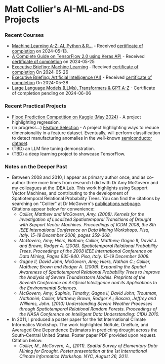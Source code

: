 # Matt Collier's AI-ML-and-DS Projects

### Recent Courses
* [Machine Learning A-Z: AI, Python & R...](https://www.udemy.com/course/machinelearning/learn/lecture/35617946?start=1#overview) - Received [certificate of completion](https://www.udemy.com/certificate/UC-a021173a-48e8-4361-bc88-f45206995b76/) on 2024-05-13.
* [A Complete Guide on TensorFlow 2.0 using Keras API](https://community.superdatascience.com/c/tensorflow-keras-api/) - Received [certificate of completion](https://credsverse.com/credentials/14089047-13b7-4346-b274-4f9dd5a30ba1) on 2024-05-25
* [Executive Briefing: Machine Learning](https://community.superdatascience.com/c/executive-ml/) - Received [certificate of completion](https://credsverse.com/credentials/36d89d19-2df1-4c11-ba1f-1a8fc5971cd4) On 2024-05-26
* [Executive Briefing: Artificial Intelligence (AI)](https://community.superdatascience.com/c/executive-ai/) - Received [certificate of completion](https://credsverse.com/credentials/3acf295a-10fd-4ef2-8b59-613ff256a214) On 2024-05-28
* [Large Language Models (LLMs), Transformers & GPT A-Z](https://community.superdatascience.com/c/llm-gpt/) - Certificate of completion pending on 2024-06-06

### Recent Practical Projects
* [Flood Prediction Competition on Kaggle (May 2024)](https://colab.research.google.com/drive/1DMYd0Bffts5P7kARmYJKKCzqpQaDDYGe?usp=sharing) - A project highlighting regression.
* (in progress...) [Feature Selection](https://colab.research.google.com/drive/16pCUBH4hmv98x3j9xxV1_Hvp3YqJX3aU?usp=sharing) - A project highlighting ways to reduce dimensionality in a feature dataset. Eventually, will perform classification to detect manufacturing anomalies in the well-known [semiconductor dataset](https://www.kaggle.com/datasets/paresh2047/uci-semcom).
* (TBD) an LLM fine tuning demonstration.
* (TBD) a deep learning project to showcase TensorFlow.

### Notes on the Deeper Past
* Between 2008 and 2010, I appear as primary author once, and as co-author three more times from research I did with Dr Amy McGovern and my colleagues at the [IDEA Lab](https://www.mcgovern-fagg.org/idea/). This work highlights using Support Vector Machines, and contributing to the development of Spatiotemporal Relational Probability Trees. You can find the citations by searching on "Collier" at Dr McGovern's [publications webpage](https://mcgovern-fagg.org/amy/publications/). Citations appear below for convenience:
  * *Collier, Matthew and McGovern, Amy. (2008). Kernels for the Investigation of Localized Spatiotemporal Transitions of Drought with Support Vector Machines. Proceedings of ICDM 2008, the 8th IEEE International Conference on Data Mining Workshops. Pisa, Italy. 15-19 December 2008, pages 359-368.*
  * *McGovern, Amy; Hiers, Nathan; Collier, Matthew; Gagne II, David J. and Brown, Rodger A. (2008). Spatiotemporal Relational Probability Trees. Proceedings of the 2008 IEEE International Conference on Data Mining, Pages 935-940. Pisa, Italy. 15-19 December 2008.*
  * *Gagne II, David John; McGovern, Amy; Hiers, Nathan C.; Collier, Matthew; Brown and Rodger A. (2009). Expanding the Spatial Awareness of Spatiotemporal Relational Probability Trees to Improve the Analysis of Severe Thunderstorm Models. Preprints of the Seventh Conference on Artificial Intelligence and its Applications to the Environmental Sciences.*
  * *McGovern, Amy; Supinie, Timothy; Gagne II, David John; Troutman, Nathaniel; Collier, Matthew; Brown, Rodger A.; Basara, Jeffrey and Williams, John. (2010) Understanding Severe Weather Processes through Spatiotemporal Relational Random Forests. Proceedings of the NASA Conference on Intelligent Data Understanding: CIDU 2010.*
* In 2011, I produced a poster paper for the 1st International Climate Informatics Workshop. The work highlighted NoRule, OneRule, and Averaged One Dependence Estimators in predicting drought across the South-Central United States. Poster paper PDF provided upon request. Citation below:
  * *Collier, M., McGovern, A., (2011). Spatial Survey of Elementary Data Mining for Drought. Poster presentation at the 1st International Climate Informatics Workshop. NYC, August 26, 2011.*
